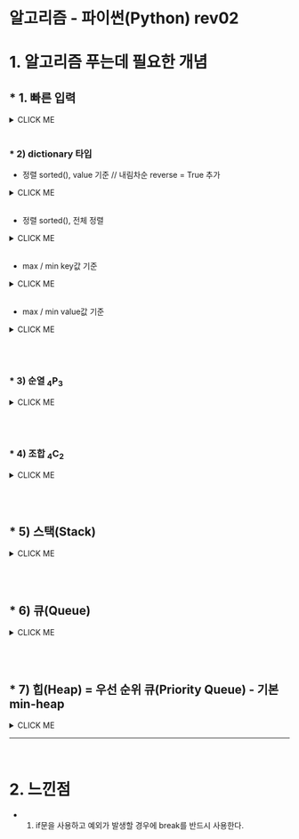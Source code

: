 # 알고리즘 - 파이썬(Python) rev02

# 1. 알고리즘 푸는데 필요한 개념

## * 1. 빠른 입력
 <details><summary>CLICK ME</summary>
 
 ```python
  import sys<br>
  sys.stdin.readline().strip() # strip을 사용하지 않으면 \n이 추가적으로 들어가게 된다.
 ```
 
 </details>
 
 <br>
 
### * 2) dictionary 타입<br>

   + 정렬 sorted(), value 기준 // 내림차순 reverse = True 추가
   
   <details><summary>CLICK ME</summary>
 
   ```python
   d = dict() # == d = {}
   sorted(d, key = lambda x : dict[x])
   ```

   ```python
   d = dict() # == d = {}
   sorted(d.items(), key = lambda x : x[1])
   ```
   </details> 

 
   <br>
   
  + 정렬 sorted(), 전체 정렬

   <details><summary>CLICK ME</summary>
 
   ```python
   d = dict() # == d = {}
   sorted(d.items())
   ```

   </details> 
  
   <br>
   
  + max / min key값 기준
   <details><summary>CLICK ME</summary>
 
   ```python
   d = dict() # == d = {}
   max(d, key = d.get)
   min(d, key = d.get)
   ```
   </details> 
   
   <br>
   
  + max / min value값 기준
   <details><summary>CLICK ME</summary>
 
   ```python
   d = dict() # == d = {}
   max(d.values())
   min(d.values())
   ```
   </details> 
   
<br><br>

### * 3) 순열 <sub>4</sub>P<sub>3</sub><br>

<details><summary>CLICK ME</summary>
 
```python
from itertools import permutations
v = [0, 1, 2, 3]
for i in permutations(v, 3): # v에서 4개를 뽑아서 나열
    print(i)
```
</details> 
   
<br><br>

### * 4) 조합 <sub>4</sub>C<sub>2</sub><br>

<details><summary>CLICK ME</summary>
 
```python
from itertools import combinations
v = [0, 1, 2, 3]
for i in combinations(v, 2): # v에서 4개를 뽑아서 나열
    print(i)
```
</details> 

<br><br>

## * 5) 스택(Stack)<br>

<details><summary>CLICK ME</summary>
 
```python
from collections import deque
s = []
s.append('값1') # queue에 값을 추가 ['값1']
s.append('값2') # ['값1', '값2']
s.append('값3') # ['값1', '값2', '값3']
while len(s) > 0:
    print(s[-1])
    print(s.pop(-1)) # == print(s.pop()) 제일 뒤에 값이 순차적으로 빠진다. 따라서 ['값1', '값2'] -> ['값1'] ->[]이 된다.
```
</details> 

<br><br>

## * 6) 큐(Queue)<br>
 
<details><summary>CLICK ME</summary>
 
```python
from collections import deque
q = deque
q.append('값1') # queue에 값을 추가 ['값1']
q.append('값2') # ['값1', '값2']
q.appendleft('값3') # ['값3', '값1', '값2']
print(q.pop()) # 제일 뒤에 값('값2')이 빠진다. 따라서 ['값3', '값1']이 된다.
print(q.popleft()) # 제일 앞에 값('값3')이 빠진다. 따라서 ['값1']이 된다.
```
</details> 

<br><br>

## * 7) 힙(Heap) = 우선 순위 큐(Priority Queue) - 기본 min-heap<br>
 
<details><summary>CLICK ME</summary>
 
```python
import heapq as hq
pq = []
hq.heappush(pq, 6)
hq.heappush(pq, 12)
hq.heappush(pq, 0)
hq.heappush(pq, -5)
hq.heappush(pq, 8) # pq = [-5, 0, 6, 8, 12]

while pq:
    print(pq[0])
    hq.heappop(pq) # -5제거 -> 0제거 -> 6제거 -> 8제거 -> 12제거
```
</details> 


<hr><br>

# 2. 느낀점 
  * 1) if문을 사용하고 예외가 발생할 경우에 break를 반드시 사용한다.
